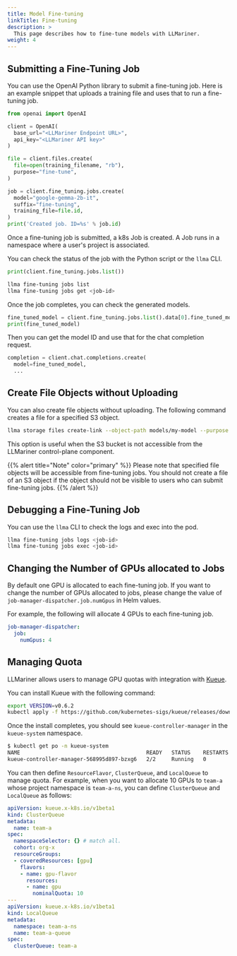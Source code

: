 ```yaml
---
title: Model Fine-tuning
linkTitle: Fine-tuning
description: >
  This page describes how to fine-tune models with LLMariner.
weight: 4
---
```


## Submitting a Fine-Tuning Job

You can use the OpenAI Python library to submit a fine-tuning job. Here is an example snippet that uploads a training file and uses that to run a fine-tuning job.

``` python
from openai import OpenAI

client = OpenAI(
  base_url="<LLMariner Endpoint URL>",
  api_key="<LLMariner API key>"
)

file = client.files.create(
  file=open(training_filename, "rb"),
  purpose="fine-tune",
)

job = client.fine_tuning.jobs.create(
  model="google-gemma-2b-it",
  suffix="fine-tuning",
  training_file=file.id,
)
print('Created job. ID=%s' % job.id)
```

Once a fine-tuning job is submitted, a k8s Job is created. A Job runs in a namespace where a user\'s project is associated.

You can check the status of the job with the Python script or the `llma` CLI.

``` python
print(client.fine_tuning.jobs.list())
```

``` bash
llma fine-tuning jobs list
llma fine-tuning jobs get <job-id>
```

Once the job completes, you can check the generated models.

``` python
fine_tuned_model = client.fine_tuning.jobs.list().data[0].fine_tuned_model
print(fine_tuned_model)
```

Then you can get the model ID and use that for the chat completion request.

``` python
completion = client.chat.completions.create(
  model=fine_tuned_model,
  ...
```

## Create File Objects without Uploading

You can also create file objects without uploading. The following command
creates a file for a specified S3 object.

```bash
llma storage files create-link --object-path models/my-model --purpose fine-tune
```

This option is useful when the S3 bucket is not accessible from the LLMariner control-plane component.

{{% alert title="Note" color="primary" %}}
Please note that specified file objects will be accessible from fine-tuning jobs. You should not
create a file of an S3 object if the object should not be visible to users who can submit fine-tuning jobs.
{{% /alert %}}

## Debugging a Fine-Tuning Job

You can use the `llma` CLI to check the logs and exec into the pod.

``` bash
llma fine-tuning jobs logs <job-id>
llma fine-tuning jobs exec <job-id>
```

## Changing the Number of GPUs allocated to Jobs

By default one GPU is allocated to each fine-tuning job. If you want to change the number
of GPUs allocated to jobs, please change the value of `job-manager-dispatcher.job.numGpus` in Helm values.

For example, the following will allocate 4 GPUs to each fine-tuning job.

```yaml
job-manager-dispatcher:
  job:
    numGpus: 4
```

## Managing Quota

LLMariner allows users to manage GPU quotas with integration with [Kueue](https://kueue.sigs.k8s.io/).

You can install Kueue with the following command:

``` bash
export VERSION=v0.6.2
kubectl apply -f https://github.com/kubernetes-sigs/kueue/releases/download/$VERSION/manifests.yaml
```

Once the install completes, you should see `kueue-controller-manager` in the `kueue-system` namespace.

``` bash
$ kubectl get po -n kueue-system
NAME                                        READY   STATUS    RESTARTS   AGE
kueue-controller-manager-568995d897-bzxg6   2/2     Running   0          161m
```

You can then define `ResourceFlavor`, `ClusterQueue`, and `LocalQueue` to manage quota. For example, when you want to allocate 10 GPUs to `team-a` whose project namespace is `team-a-ns`, you can define `ClusterQueue` and `LocalQueue` as follows:

``` yaml
apiVersion: kueue.x-k8s.io/v1beta1
kind: ClusterQueue
metadata:
  name: team-a
spec:
  namespaceSelector: {} # match all.
  cohort: org-x
  resourceGroups:
  - coveredResources: [gpu]
    flavors:
    - name: gpu-flavor
      resources:
      - name: gpu
        nominalQuota: 10
---
apiVersion: kueue.x-k8s.io/v1beta1
kind: LocalQueue
metadata:
  namespace: team-a-ns
  name: team-a-queue
spec:
  clusterQueue: team-a
```
